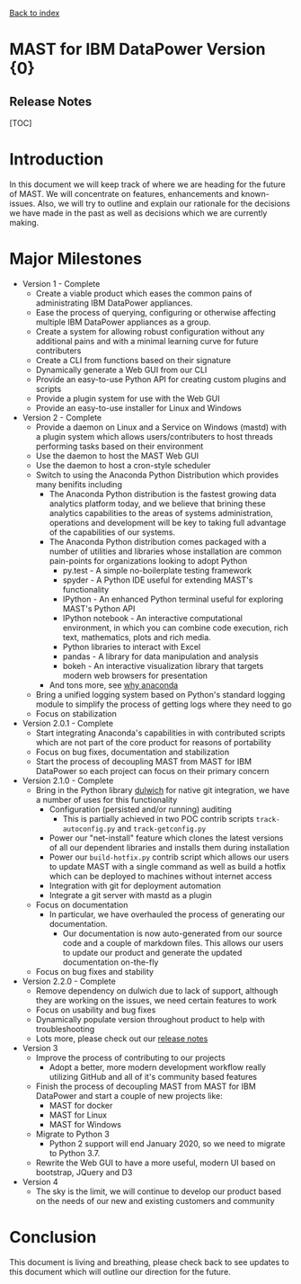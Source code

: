 [Back to index](./index.html)
<h1>MAST for IBM DataPower Version {0}</h1>
<h2>Release Notes</h2>

[TOC]

# Introduction

In this document we will keep track of where we are heading for the future of
MAST. We will concentrate on features, enhancements and known-issues. Also,
we will try to outline and explain our rationale for the decisions we have
made in the past as well as decisions which we are currently making.

# Major Milestones

* Version 1 - Complete
    * Create a viable product which eases the common pains of administrating
    IBM DataPower appliances.
    * Ease the process of querying, configuring or otherwise affecting multiple
    IBM DataPower appliances as a group.
    * Create a system for allowing robust configuration without any additional pains
    and with a minimal learning curve for future contributers
    * Create a CLI from functions based on their signature
    * Dynamically generate a Web GUI from our CLI
    * Provide an easy-to-use Python API for creating custom plugins and scripts
    * Provide a plugin system for use with the Web GUI
    * Provide an easy-to-use installer for Linux and Windows
* Version 2 - Complete
    * Provide a daemon on Linux and a Service on Windows (mastd) with
    a plugin system which allows users/contributers to host threads
    performing tasks based on their environment
    * Use the daemon to host the MAST Web GUI
    * Use the daemon to host a cron-style scheduler
    * Switch to using the Anaconda Python Distribution which provides many benifits including
        * The Anaconda Python distribution is the fastest growing data analytics platform
        today, and we believe that brining these analytics capabilities to the areas
        of systems administration, operations and development will be key to taking full
        advantage of the capabilities of our systems.
        * The Anaconda Python distribution comes packaged with a number of utilities
        and libraries whose installation are common pain-points for organizations
        looking to adopt Python
            * py.test - A simple no-boilerplate testing framework
            * spyder - A Python IDE useful for extending MAST's functionality
            * IPython - An enhanced Python terminal useful for exploring MAST's
            Python API
            * IPython notebook - An interactive computational environment, in
            which you can combine code execution, rich text, mathematics, plots
            and rich media.
            * Python libraries to interact with Excel
            * pandas - A library for data manipulation and analysis
            * bokeh - An interactive visualization library that targets modern
            web browsers for presentation
        * And tons more, see [why anaconda](https://www.continuum.io/why-anaconda)
    * Bring a unified logging system based on Python's standard logging
    module to simplify the process of getting logs where they need to go
    * Focus on stabilization
* Version 2.0.1 - Complete
    * Start integrating Anaconda's capabilities in with contributed
    scripts which are not part of the core product for reasons of portability
    * Focus on bug fixes, documentation and stabilization
    * Start the process of decoupling MAST from MAST for IBM DataPower so
    each project can focus on their primary concern
* Version 2.1.0 - Complete
    * Bring in the Python library [dulwich](https://github.com/jelmer/dulwich)
    for native git integration, we have a number of uses for this functionality
        * Configuration (persisted and/or running) auditing
            * This is partially achieved in two POC contrib
            scripts `track-autoconfig.py` and `track-getconfig.py`
        * Power our "net-install" feature which clones the latest versions
        of all our dependent libraries and installs them during installation
        * Power our `build-hotfix.py` contrib script which allows our
        users to update MAST with a single command as well as build a
        hotfix which can be deployed to machines without internet access
        * Integration with git for deployment automation
        * Integrate a git server with mastd as a plugin
    * Focus on documentation
        * In particular, we have overhauled the process of generating our
        documentation.
            * Our documentation is now auto-generated from our source code
            and a couple of markdown files. This allows our users to update
            our product and generate the updated documentation on-the-fly
    * Focus on bug fixes and stability
* Version 2.2.0 - Complete
    * Remove dependency on dulwich due to lack of support, although they are
    working on the issues, we need certain features to work
    * Focus on usability and bug fixes
    * Dynamically populate version throughout product to help with
     troubleshooting
    * Lots more, please check out our [release notes](./releasenotes.html)
* Version 3
    * Improve the process of contributing to our projects
        * Adopt a better, more modern development workflow
        really utilizing GitHub and all of it's community
        based features
    * Finish the process of decoupling MAST from MAST for IBM DataPower
    and start a couple of new projects like:
        * MAST for docker
        * MAST for Linux
        * MAST for Windows
    * Migrate to Python 3
        * Python 2 support will end January 2020, so we need to migrate to
        Python 3.7.
    * Rewrite the Web GUI to have a more useful, modern UI
    based on bootstrap, JQuery and D3
* Version 4
    * The sky is the limit, we will continue to develop our product
    based on the needs of our new and existing customers and community

# Conclusion

This document is living and breathing, please check back to see updates
to this document which will outline our direction for the future.
